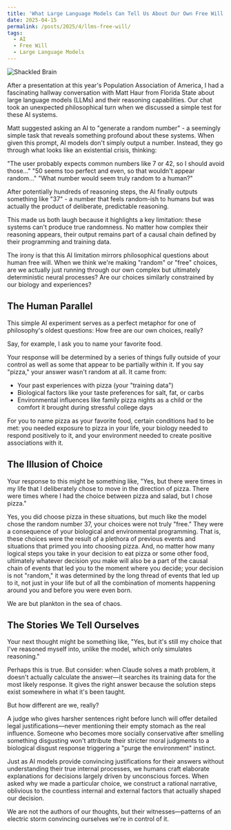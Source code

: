 ```yaml
---
title: 'What Large Language Models Can Tell Us About Our Own Free Will'
date: 2025-04-15
permalink: /posts/2025/4/llms-free-will/
tags:
  - AI
  - Free Will
  - Large Language Models
---
```

![Shackled Brain](/images/free_will.jpeg)


After a presentation at this year's Population Association of America, I had a fascinating hallway conversation with Matt Haur from Florida State about large language models (LLMs) and their reasoning capabilities. Our chat took an unexpected philosophical turn when we discussed a simple test for these AI systems.

Matt suggested asking an AI to "generate a random number" - a seemingly simple task that reveals something profound about these systems. When given this prompt, AI models don't simply output a number. Instead, they go through what looks like an existential crisis, thinking:

"The user probably expects common numbers like 7 or 42, so I should avoid those..."
"50 seems too perfect and even, so that wouldn't appear random..."
"What number would seem truly random to a human?"

After potentially hundreds of reasoning steps, the AI finally outputs something like "37" - a number that feels random-ish to humans but was actually the product of deliberate, predictable reasoning.

This made us both laugh because it highlights a key limitation: these systems can't produce true randomness. No matter how complex their reasoning appears, their output remains part of a causal chain defined by their programming and training data.

The irony is that this AI limitation mirrors philosophical questions about human free will. When we think we're making "random" or "free" choices, are we actually just running through our own complex but ultimately deterministic neural processes? Are our choices similarly constrained by our biology and experiences?

## The Human Parallel

This simple AI experiment serves as a perfect metaphor for one of philosophy's oldest questions: How free are our own choices, really?

Say, for example, I ask you to name your favorite food.

Your response will be determined by a series of things fully outside of your control as well as some that appear to be partially within it. If you say "pizza," your answer wasn't random at all. It came from:

- Your past experiences with pizza (your "training data")
- Biological factors like your taste preferences for salt, fat, or carbs
- Environmental influences like family pizza nights as a child or the comfort it brought during stressful college days

For you to name pizza as your favorite food, certain conditions had to be met: you needed exposure to pizza in your life, your biology needed to respond positively to it, and your environment needed to create positive associations with it.

## The Illusion of Choice

Your response to this might be something like, "Yes, but there were times in my life that I deliberately chose to move in the direction of pizza. There were times where I had the choice between pizza and salad, but I chose pizza."

Yes, you did choose pizza in these situations, but much like the model chose the random number 37, your choices were not truly "free." They were a consequence of your biological and environmental programming. That is, these choices were the result of a plethora of previous events and situations that primed you into choosing pizza. And, no matter how many logical steps you take in your decision to eat pizza or some other food, ultimately whatever decision you make will also be a part of the causal chain of events that led you to the moment where you decide; your decision is not "random," it was determined by the long thread of events that led up to it, not just in your life but of all the combination of moments happening around you and before you were even born.

We are but plankton in the sea of chaos.

## The Stories We Tell Ourselves

Your next thought might be something like, "Yes, but it's still my choice that I've reasoned myself into, unlike the model, which only simulates reasoning."

Perhaps this is true. But consider: when Claude solves a math problem, it doesn't actually calculate the answer—it searches its training data for the most likely response. It gives the right answer because the solution steps exist somewhere in what it's been taught.

But how different are we, really?

A judge who gives harsher sentences right before lunch will offer detailed legal justifications—never mentioning their empty stomach as the real influence. Someone who becomes more socially conservative after smelling something disgusting won't attribute their stricter moral judgments to a biological disgust response triggering a "purge the environment" instinct.

Just as AI models provide convincing justifications for their answers without understanding their true internal processes, we humans craft elaborate explanations for decisions largely driven by unconscious forces. When asked why we made a particular choice, we construct a rational narrative, oblivious to the countless internal and external factors that actually shaped our decision.

We are not the authors of our thoughts, but their witnesses—patterns of an electric storm convincing ourselves we're in control of it.
